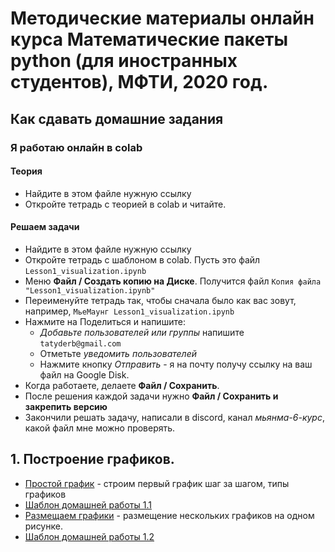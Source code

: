 # Методические материалы онлайн курса Математические пакеты python (для иностранных студентов), МФТИ, 2020 год.

## Как сдавать домашние задания

### Я работаю онлайн в colab

#### Теория

* Найдите в этом файле нужную ссылку
* Откройте тетрадь с теорией в colab и читайте.

#### Решаем задачи

* Найдите в этом файле нужную ссылку
* Откройте тетрадь с шаблоном в colab. Пусть это файл `Lesson1_visualization.ipynb`
* Меню **Файл / Создать копию на Диске**. Получится файл `Копия файла "Lesson1_visualization.ipynb"`
* Переименуйте тетрадь так, чтобы сначала было как вас зовут, например, `МьеМаунг Lesson1_visualization.ipynb`
* Нажмите на Поделиться и напишите:
  * *Добавьте пользователей или группы* напишите `tatyderb@gmail.com`
  * Отметьте *уведомить пользователей*
  * Нажмите кнопку *Отправить* - я на почту получу ссылку на ваш файл на Google Disk.
* Когда работаете, делаете **Файл / Сохранить**.
* После решения каждой задачи нужно **Файл / Сохранить и закрепить версию**
* Закончили решать задачу, написали в discord, канал *мьянма-6-курс*, какой файл мне можно проверять.


## 1. Построение графиков.

* [Простой график](https://colab.research.google.com/github/tatyderb/m2020/blob/master/1_visualization/1_simple_plot.ipynb) - строим первый график шаг за шагом, типы графиков
* [Шаблон домашней работы 1.1]()
* [Размещаем графики]() - размещение нескольких графиков на одном рисунке.
* [Шаблон домашней работы 1.2]()

